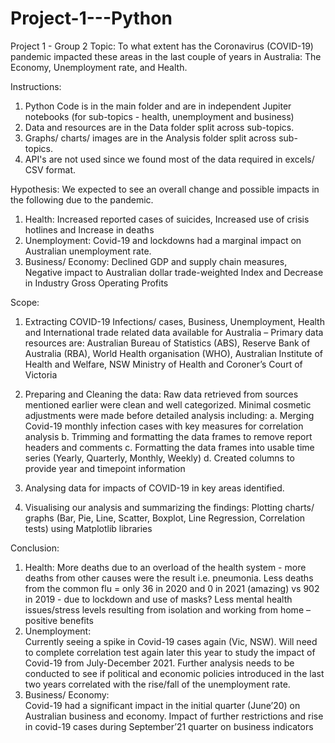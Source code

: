 # Project-1---Python
Project 1 - Group 2
Topic:
To what extent has the Coronavirus (COVID-19) pandemic impacted these areas in the last couple of years in Australia:
The Economy, Unemployment rate, and Health.

Instructions:
1. Python Code is in the main folder and are in independent Jupiter notebooks (for sub-topics - health, unemployment and business) 
2. Data and resources are in the Data folder split across sub-topics.
3. Graphs/ charts/ images are in the Analysis folder split across sub-topics.
4. API's are not used since we found most of the data required in excels/ CSV format. 

Hypothesis:
We expected to see an overall change and possible impacts in the following due to the pandemic. 
1. Health: Increased reported cases of suicides, Increased use of crisis hotlines and Increase in deaths
2. Unemployment:  Covid-19 and lockdowns had a marginal impact on Australian unemployment rate. 
3. Business/ Economy:  Declined GDP and supply chain measures, Negative impact to Australian dollar trade-weighted Index  and Decrease in Industry Gross Operating Profits 

Scope:
1. Extracting COVID-19 Infections/ cases, Business, Unemployment, Health and International trade related data available for Australia – Primary data resources are:
Australian Bureau of Statistics (ABS), Reserve Bank of Australia (RBA), World Health organisation (WHO), Australian Institute of Health and Welfare, NSW Ministry of Health and Coroner’s Court of Victoria

2. Preparing and Cleaning the data: Raw data retrieved from sources mentioned earlier were clean and well categorized. Minimal cosmetic adjustments were made before detailed analysis including:
  a. Merging Covid-19 monthly infection cases with key measures for correlation analysis
  b. Trimming and formatting the data frames to remove report headers and comments
  c. Formatting the data frames into usable time series (Yearly, Quarterly, Monthly, Weekly)
  d. Created columns to provide year and timepoint information

3. Analysing data for impacts of COVID-19 in key areas identified.

4. Visualising our analysis and summarizing the findings: Plotting charts/ graphs (Bar, Pie, Line, Scatter, Boxplot, Line Regression, Correlation tests) using Matplotlib libraries

Conclusion:
1. Health: 
      More deaths due to an overload of the health system - more deaths from other causes were the result i.e. pneumonia.
      Less deaths from the common flu = only 36 in 2020 and 0 in 2021 (amazing) vs 902 in 2019 - due to lockdown and use of masks?
      Less mental health issues/stress levels resulting from isolation and working from home –positive benefits
2. Unemployment:  
      Currently seeing a spike in Covid-19 cases again (Vic, NSW). Will need to complete correlation test again later this year to study the impact of Covid-19 from July-December 2021. Further analysis needs to be conducted to see if political and economic policies introduced in the last two years correlated with the rise/fall of the unemployment rate. 	
3. Business/ Economy:  
      Covid-19 had a significant impact in the initial quarter (June’20) on Australian business and economy. 
      Impact of further restrictions and rise in covid-19 cases during September’21 quarter on business indicators



